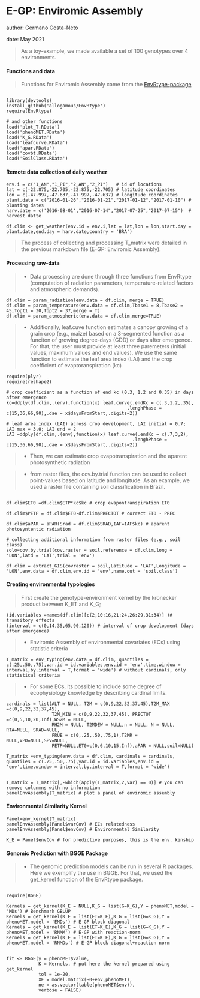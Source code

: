 
# **E-GP: Enviromic Assembly**

author: Germano Costa-Neto

date: May 2021


> As a toy-example, we made available a set of 100 genotypes over 4 environments.

#### **Functions and data**

> Functions for Enviromic Assembly came from the [EnvRtype-package](https://github.com/allogamous/EnvRtype)


```{r, eval=FALSE}

library(devtools)
install_github('allogamous/EnvRtype')
require(EnvRtype)

# and other functions
load('plot_T.RData')
load('phenoMET.RData')
load('K_G.RData')
load('leafcurve.RData')
load('apar.RData')
load('covbt.RData')
load('SoilClass.RData')
```




#### **Remote data collection of daily weather**

```{r, eval=FALSE}
env.i = c("1_AN","1_PI","2_AN","2_PI")   # id of locations
lat = c(-22.875,-22.705,-22.875,-22.705) # latitude coordinates
lon = c(-47.997,-47.637,-47.997,-47.637) # longitude coordinates
plant.date = c("2016-01-26","2016-01-21","2017-01-12","2017-01-10") # planting dates
harv.date = c('2016-08-01',"2016-07-14","2017-07-25","2017-07-15")  # harvest datte

df.clim <- get_weather(env.id = env.i,lat = lat,lon = lon,start.day = plant.date,end.day = harv.date,country = 'BRA') 

```

> The process of collecting and processing T_matrix were detailed in the previous markdown file (E-GP: Enviromic Assembly).


#### **Processing raw-data**

> * Data processing are done through three functions from EnvRtype (computation of radiation parameters, temperature-related factors and atmospheric demands).

```{r, eval=FALSE}
df.clim = param_radiation(env.data = df.clim, merge = TRUE)
df.clim = param_temperature(env.data = df.clim,Tbase1 = 8,Tbase2 = 45,Topt1 = 30,Topt2 = 37,merge = T)
df.clim = param_atmospheric(env.data = df.clim,merge=TRUE)
```

> * Additionally, leaf.cuve function estimates a canopy growing of a grain crop (e.g., maize) based on a 3-segmented function as a funciton of growing degree-days (GDD) or days after emergence. For that, the user must provide at least three paremeters (initial values, maximum values and end values). We use the same function to estimate the leaf area index (LAI) and the crop coefficient of evaptoranspiration (kc)

```{r, eval=FALSE}
require(plyr)
require(reshape2)

# crop coefficient as a function of end kc (0.3, 1.2 and 0.35) in days after emergence
kc=ddply(df.clim,.(env),function(x) leaf.curve(.endKc = c(.3,1.2,.35),
                                             .lenghPhase = c(15,36,66,90),.dae = x$daysFromStart,.digits=2))

# leaf area index (LAI) across crop development, LAI initial = 0.7; LAI max = 3.0; LAI end = 2
LAI =ddply(df.clim,.(env),function(x) leaf.curve(.endKc = c(.7,3,2),
                                               .lenghPhase = c(15,36,66,90),.dae = x$daysFromStart,.digits=2))

```


> * Then, we can estimate crop evapotranspiration and the aparent photosynthetic radiation

> * from raster files, the cov.by.trial function can be used to collect point-values based on latitude and longitude. As an example, we used a raster file containing soil classification in Brazil.


```{r, eval=FALSE}

df.clim$ET0 =df.clim$ETP*kc$kc # crop evapontranspiration ET0

df.clim$PETP = df.clim$ET0-df.clim$PRECTOT # correct ET0 - PREC

df.clim$aPAR = aPAR(Srad = df.clim$SRAD,IAF=IAF$kc) # aparent photosyntentic radiation

# collecting additional informatiom from raster files (e.g., soil class)
solo=cov.by.trial(cov.raster = soil,reference = df.clim,long = 'LON',latd = 'LAT',trial = 'env')

df.clim = extract_GIS(covraster = soil,Latitude = 'LAT',Longitude = 'LON',env.data = df.clim,env.id = 'env',name.out = 'soil.class')

```

#### **Creating environmental typologies**

> First create the genotype-environment kernel by the kronecker product between K_ET and K_G;

```{r, eval=FALSE}
(id.variables =names(df.clim)[c(2,10:16,21:24,26:29,31:34)] )# transitory effects
(interval = c(0,14,35,65,90,120)) # interval of crop development (days after emergence)
```


> * Enviromic Assembly of environmental covariates (ECs) using statistic criteria

```{r, eval=FALSE}
T_matrix = env_typing(env.data = df.clim, quantiles = c(.25,.50,.75),var.id = id.variables,env.id = 'env',time.window = interval,by.interval = T,format = 'wide') # without cardinals, only statistical criteria

```


> * For some ECs, its possible to include some degree of ecophysiology knowledge by describing cardinal limits.


```{r, eval=FALSE}
cardinals = list(ALT = NULL, T2M = c(0,9,22,32,37,45),T2M_MAX =c(0,9,22,32,37,45),
                 T2M_MIN = c(0,9,22,32,37,45), PRECTOT =c(0,5,10,20,Inf),WS2M = NULL, 
                 RH2M = NULL, T2MDEW = NULL,n = NULL, N = NULL, RTA=NULL, SRAD=NULL,
                 FRUE = c(0,.25,.50,.75,1),T2MR = NULL,VPD=NULL,SPV=NULL,
                 PETP=NULL,ET0=c(0,6,10,15,Inf),aPAR = NULL,soil=NULL)

T_matrix =env_typing(env.data = df.clim, cardinals = cardinals, quantiles = c(.25,.50,.75),var.id = id.variables,env.id = 'env',time.window = interval,by.interval = T,format = 'wide') 


T_matrix = T_matrix[,-which(apply(T_matrix,2,var) == 0)] # you can remove colunmns with no information
panelEnvAssembly(T_matrix) # plot a panel of enviromic assembly

```


#### **Environmental Similarity Kernel**

```{r, eval=FALSE}
Panel=env_kernel(T_matrix)
panelEnvAssembly(Panel$varCov) # ECs relatedness
panelEnvAssembly(Panel$envCov) # Environmental Similarity

K_E = Panel$envCov # for predictive purposes, this is the env. kinship
```


#### **Genomic Prediction with BGGE Package**

>* The genomic prediction models can be run in several R packages. Here we exemplify the use in BGGE. For that, we used the get_kernel function of the EnvRtype package.

```{r, eval=FALSE}

require(BGGE)

Kernels = get_kernel(K_E = NULL,K_G = list(G=K_G),Y = phenoMET,model = 'MDs') # Benchmark GBLUP
Kernels = get_kernel(K_E = list(ET=K_E),K_G = list(G=K_G),Y = phenoMET,model = 'EMDs') # E-GP block diagonal
Kernels = get_kernel(K_E = list(ET=K_E),K_G = list(G=K_G),Y = phenoMET,model = 'RNMM') # E-GP with reaction-norm
Kernels = get_kernel(K_E = list(ET=K_E),K_G = list(G=K_G),Y = phenoMET,model = 'RNMDs') # E-GP block diagonal+reaction norm


fit <- BGGE(y = phenoMET$value,
            K = Kernels, # put here the kernel prepared using get_kernel
            tol = 1e-20,
            XF = model.matrix(~0+env,phenoMET),
            ne = as.vector(table(phenoMET$env)),
            verbose = FALSE)
```


